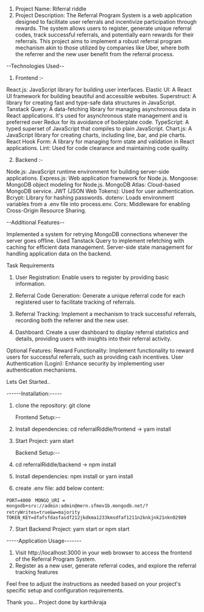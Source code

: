 1. Project Name: Riferral riddle
2. Project Description: The Referral Program System is a web application designed to facilitate user referrals and incentivize participation through rewards. The system allows users to register, generate unique referral codes, track successful referrals, and potentially earn rewards for their referrals. This project aims to implement a robust referral program mechanism akin to those utilized by companies like Uber, where both the referrer and the new user benefit from the referral process.

--Technologies Used--

1. Frontend :-
 
React.js: JavaScript library for building user interfaces.
Elastic UI: A React UI framework for building beautiful and accessible websites.
Superstruct: A library for creating fast and type-safe data structures in JavaScript.
Tanstack Query: A data-fetching library for managing asynchronous data in React applications. It's used for asynchronous state management and is preferred over Redux for its avoidance of boilerplate code.
TypeScript: A typed superset of JavaScript that compiles to plain JavaScript.
Chart.js: A JavaScript library for creating charts, including line, bar, and pie charts.
React Hook Form: A library for managing form state and validation in React applications.
Lint: Used for code clearance and maintaining code quality.

2. Backend :-
   
Node.js: JavaScript runtime environment for building server-side applications.
Express.js: Web application framework for Node.js.
Mongoose: MongoDB object modeling for Node.js.
MongoDB Atlas: Cloud-based MongoDB service.
JWT (JSON Web Tokens): Used for user authentication.
Bcrypt: Library for hashing passwords.
dotenv: Loads environment variables from a .env file into process.env.
Cors: Middleware for enabling Cross-Origin Resource Sharing.


--Additional Features--

Implemented a system for retrying MongoDB connections whenever the server goes offline.
Used Tanstack Query to implement refetching with caching for efficient data management.
Server-side state management for handling application data on the backend.

Task Requirements
1. User Registration:
Enable users to register by providing basic information.

2. Referral Code Generation:
Generate a unique referral code for each registered user to facilitate tracking of referrals.

3. Referral Tracking:
Implement a mechanism to track successful referrals, recording both the referrer and the new user.

4. Dashboard:
Create a user dashboard to display referral statistics and details, providing users with insights into their referral activity.

Optional Features:
Reward Functionality: Implement functionality to reward users for successful referrals, such as providing cash incentives.
User Authentication (Login): Enhance security by implementing user authentication mechanisms.

Lets Get Started..

------Installation:-----

1. clone the repository:
   git clone <clone Url>

   Frontend Setup:--
2. Install dependencies: cd referralRiddle/frontend -> yarn install
3. Start Project: yarn start

   Backend Setup:--
4. cd referralRiddle/backend -> npm install
5. Install dependencies: npm install or yarn install
6. create .env file: add below content:

` PORT=4000 `
` MONGO_URI = mongodb+srv://admin:admin@mern.sfmev1b.mongodb.net/?retryWrites=true&w=majority`
` TOKEN_KEY=dfafsfdasfasdf212jkdkma1233kmsdfaf1211n2knkjnk21nkn02989`
 
7. Start Backend Project: yarn start or npm start

-----Application Usage-------
1. Visit http://localhost:3000 in your web browser to access the frontend of the Referral Program System.
2. Register as a new user, generate referral codes, and explore the referral tracking features

Feel free to adjust the instructions as needed based on your project's specific setup and configuration requirements.

Thank you... Project done by karthikraja
